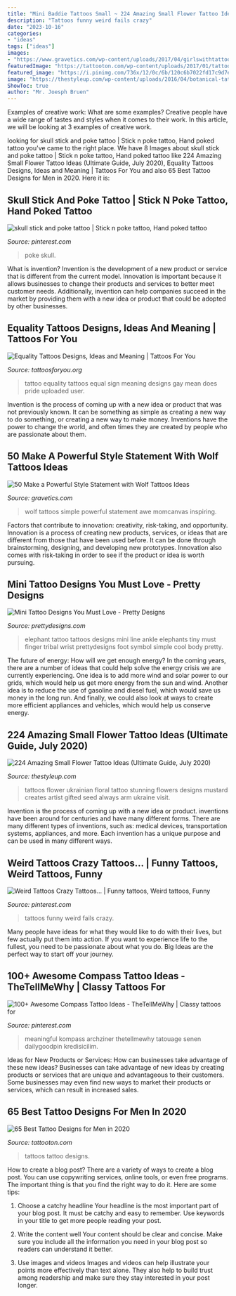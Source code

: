 ```yaml
---
title: "Mini Baddie Tattoos Small ~ 224 Amazing Small Flower Tattoo Ideas (ultimate Guide, July 2020)"
description: "Tattoos funny weird fails crazy"
date: "2023-10-16"
categories:
- "ideas"
tags: ["ideas"]
images:
- "https://www.gravetics.com/wp-content/uploads/2017/04/girlswithtattoos-wolftattoo-wolftattoos-coupletattoos.jpg"
featuredImage: "https://tattooton.com/wp-content/uploads/2017/01/tattoos-for-men-461-608x1024.jpg"
featured_image: "https://i.pinimg.com/736x/12/0c/6b/120c6b7022fd17c9d7e2a7c561981e03.jpg"
image: "https://thestyleup.com/wp-content/uploads/2016/04/botanical-tattoos008-2.jpg"
ShowToc: true
author: "Mr. Joesph Bruen"
---
```



Examples of creative work: What are some examples?
Creative people have a wide range of tastes and styles when it comes to their work. In this article, we will be looking at 3 examples of creative work.

	

		
looking for skull stick and poke tattoo | Stick n poke tattoo, Hand poked tattoo you've came to the right place. We have 8 Images about skull stick and poke tattoo | Stick n poke tattoo, Hand poked tattoo like 224 Amazing Small Flower Tattoo Ideas (Ultimate Guide, July 2020), Equality Tattoos Designs, Ideas and Meaning | Tattoos For You and also 65 Best Tattoo Designs for Men in 2020. Here it is:
		
    
## Skull Stick And Poke Tattoo | Stick N Poke Tattoo, Hand Poked Tattoo

<img loading=lazy src="https://i.pinimg.com/736x/5c/79/dc/5c79dcd3bba5fe3bd0dc0f76b28a647c.jpg" onerror="this.onerror=null;this.src='https://tse2.mm.bing.net/th?id=OIP.bzoZAOUx6bQnpopfOOm7TQHaJ3&amp;pid=15.1';" alt="skull stick and poke tattoo | Stick n poke tattoo, Hand poked tattoo">

_Source: pinterest.com_

>poke skull. 

	

What is invention?
Invention is the development of a new product or service that is different from the current model. Innovation is important because it allows businesses to change their products and services to better meet customer needs. Additionally, invention can help companies succeed in the market by providing them with a new idea or product that could be adopted by other businesses.

    
## Equality Tattoos Designs, Ideas And Meaning | Tattoos For You

<img loading=lazy src="https://www.tattoosforyou.org/wp-content/uploads/2017/07/Equality-Tattoos.jpg" onerror="this.onerror=null;this.src='https://tse3.mm.bing.net/th?id=OIP.kTbg3td_8vjjJLoSAtjDUQHaJ3&amp;pid=15.1';" alt="Equality Tattoos Designs, Ideas and Meaning | Tattoos For You">

_Source: tattoosforyou.org_

>tattoo equality tattoos equal sign meaning designs gay mean does pride uploaded user. 

	

Invention is the process of coming up with a new idea or product that was not previously known. It can be something as simple as creating a new way to do something, or creating a new way to make money. Inventions have the power to change the world, and often times they are created by people who are passionate about them.

    
## 50 Make A Powerful Style Statement With Wolf Tattoos Ideas

<img loading=lazy src="https://www.gravetics.com/wp-content/uploads/2017/04/girlswithtattoos-wolftattoo-wolftattoos-coupletattoos.jpg" onerror="this.onerror=null;this.src='https://tse3.mm.bing.net/th?id=OIP.z57liYlx32Du-HKnlbe-uQHaJQ&amp;pid=15.1';" alt="50 Make a Powerful Style Statement with Wolf Tattoos Ideas">

_Source: gravetics.com_

>wolf tattoos simple powerful statement awe momcanvas inspiring. 

	

Factors that contribute to innovation: creativity, risk-taking, and opportunity.
Innovation is a process of creating new products, services, or ideas that are different from those that have been used before. It can be done through brainstorming, designing, and developing new prototypes. Innovation also comes with risk-taking in order to see if the product or idea is worth pursuing.

    
## Mini Tattoo Designs You Must Love - Pretty Designs

<img loading=lazy src="https://www.prettydesigns.com/wp-content/uploads/2014/11/Small-Elephant-Tattoo.jpg" onerror="this.onerror=null;this.src='https://tse3.mm.bing.net/th?id=OIP.0Omv6UN7eWt9qK3uilwu6gHaJ2&amp;pid=15.1';" alt="Mini Tattoo Designs You Must Love - Pretty Designs">

_Source: prettydesigns.com_

>elephant tattoo tattoos designs mini line ankle elephants tiny must finger tribal wrist prettydesigns foot symbol simple cool body pretty. 

	

The future of energy: How will we get enough energy?
In the coming years, there are a number of ideas that could help solve the energy crisis we are currently experiencing. One idea is to add more wind and solar power to our grids, which would help us get more energy from the sun and wind. Another idea is to reduce the use of gasoline and diesel fuel, which would save us money in the long run. And finally, we could also look at ways to create more efficient appliances and vehicles, which would help us conserve energy.

    
## 224 Amazing Small Flower Tattoo Ideas (Ultimate Guide, July 2020)

<img loading=lazy src="https://thestyleup.com/wp-content/uploads/2016/04/botanical-tattoos008-2.jpg" onerror="this.onerror=null;this.src='https://tse1.mm.bing.net/th?id=OIP.22SEAE-4RKs8mXVPBUjVtQHaHa&amp;pid=15.1';" alt="224 Amazing Small Flower Tattoo Ideas (Ultimate Guide, July 2020)">

_Source: thestyleup.com_

>tattoos flower ukrainian floral tattoo stunning flowers designs mustard creates artist gifted seed always arm ukraine visit. 

	

Invention is the process of coming up with a new idea or product. inventions have been around for centuries and have many different forms. There are many different types of inventions, such as: medical devices, transportation systems, appliances, and more. Each invention has a unique purpose and can be used in many different ways.

    
## Weird Tattoos Crazy Tattoos... | Funny Tattoos, Weird Tattoos, Funny

<img loading=lazy src="https://i.pinimg.com/736x/91/76/96/917696138c753068dfdf7c92bba97d56.jpg" onerror="this.onerror=null;this.src='https://tse1.mm.bing.net/th?id=OIP._mVPC4i7iLHn-WH6nF046AHaJ3&amp;pid=15.1';" alt="Weird Tattoos Crazy Tattoos... | Funny tattoos, Weird tattoos, Funny">

_Source: pinterest.com_

>tattoos funny weird fails crazy. 

	

Many people have ideas for what they would like to do with their lives, but few actually put them into action. If you want to experience life to the fullest, you need to be passionate about what you do. Big Ideas are the perfect way to start off your journey.

    
## 100+ Awesome Compass Tattoo Ideas - TheTellMeWhy | Classy Tattoos For

<img loading=lazy src="https://i.pinimg.com/736x/12/0c/6b/120c6b7022fd17c9d7e2a7c561981e03.jpg" onerror="this.onerror=null;this.src='https://tse1.mm.bing.net/th?id=OIP.3BRf8Q_mYEgQhNkX77zY5QHaJ4&amp;pid=15.1';" alt="100+ Awesome Compass Tattoo Ideas - TheTellMeWhy | Classy tattoos for">

_Source: pinterest.com_

>meaningful kompass archziner thetellmewhy tatouage senen dailygoodpin kredisicilim. 

	

Ideas for New Products or Services: How can businesses take advantage of these new ideas?
Businesses can take advantage of new ideas by creating products or services that are unique and advantageous to their customers. Some businesses may even find new ways to market their products or services, which can result in increased sales.

    
## 65 Best Tattoo Designs For Men In 2020

<img loading=lazy src="https://tattooton.com/wp-content/uploads/2017/01/tattoos-for-men-461-608x1024.jpg" onerror="this.onerror=null;this.src='https://tse2.mm.bing.net/th?id=OIP.7JshF22Hsh64J1yVVvBtMAHaMe&amp;pid=15.1';" alt="65 Best Tattoo Designs for Men in 2020">

_Source: tattooton.com_

>tattoos tattoo designs. 

	

How to create a blog post?
There are a variety of ways to create a blog post. You can use copywriting services, online tools, or even free programs. The important thing is that you find the right way to do it. Here are some tips:
1. Choose a catchy headline
Your headline is the most important part of your blog post. It must be catchy and easy to remember. Use keywords in your title to get more people reading your post.

2. Write the content well
Your content should be clear and concise. Make sure you include all the information you need in your blog post so readers can understand it better.

3. Use images and videos
Images and videos can help illustrate your points more effectively than text alone. They also help to build trust among readership and make sure they stay interested in your post longer.


